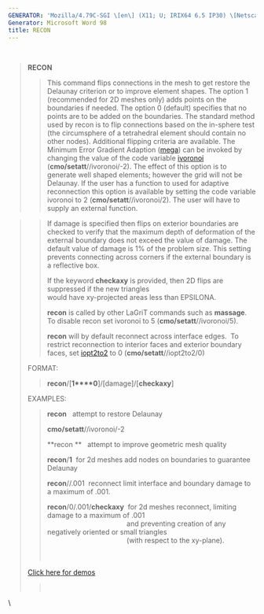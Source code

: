 ```yaml
---
GENERATOR: 'Mozilla/4.79C-SGI \[en\] (X11; U; IRIX64 6.5 IP30) \[Netscape\]'
Generator: Microsoft Word 98
title: RECON
---
```


 

> **RECON**
>
> > This command flips connections in the mesh to get restore the
> > Delaunay criterion or to improve element shapes. The option 1
> > (recommended for 2D meshes only) adds points on the boundaries if
> > needed. The option 0 (default) specifies that no points are to be
> > added on the boundaries. The standard method used by recon is to
> > flip connections based on the in-sphere test (the circumsphere of a
> > tetrahedral element should contain no other nodes). Additional
> > flipping criteria are available. The Minimum Error Gradient Adaption
> > ([mega](RADAPT.html)) can be invoked by changing the value of the
> > code variable [ivoronoi](meshobject.html)
> > (**cmo/setatt**//ivoronoi/-2). The effect of this option is to
> > generate well shaped elements; however the grid will not be
> > Delaunay. If the user has a function to used for adaptive
> > reconnection this option is available by setting the code variable
> > ivoronoi to 2 (**cmo/setatt**//ivoronoi/2). The user will have to
> > supply an external function.

> > If damage is specified then flips on exterior boundaries are checked
> > to verify that the maximum depth of deformation of the external
> > boundary does not exceed the value of damage. The default value of
> > damage is 1% of the problem size. This setting prevents connecting
> > across corners if the external boundary is a reflective box.
> >
> > If the keyword **checkaxy** is provided, then 2D flips are
> > suppressed if the new triangles\
> > would have xy-projected areas less than EPSILONA.
> >
> > **recon** is called by other LaGriT commands such as **massage**. 
> > To disable recon set ivoronoi to 5 (**cmo/setatt**//ivoronoi/5).
> >
> > **recon** will by default reconnect across interface edges.  To
> > restrict reconnection to interior faces and exterior boundary faces,
> > set [iopt2to2](meshobject.html) to 0 (**cmo/setatt**//iopt2to2/0)
>
> FORMAT:
>
> > **recon**/\[**1****0**\]/\[damage\]/\[**checkaxy**\]
>
> EXAMPLES:
>
> > **recon**   attempt to restore Delaunay
> >
> > **cmo/setatt**//ivoronoi/-2
> >
> > **recon **   attempt to improve geometric mesh quality
> >
> > **recon**/**1**  for 2d meshes add nodes on boundaries to guarantee
> > Delaunay
> >
> > **recon**//.001  reconnect limit interface and boundary damage to a
> > maximum of .001.
> >
> > **recon**/0/.001/**checkaxy**  for 2d meshes reconnect, limiting
> > damage to a maximum of .001\
> >                                          and preventing creation of
> > any negatively oriented or small triangles\
> >                                          (with respect to the
> > xy-plane).\
> >  \
> >  
>
> [Click here for demos](demos/2d_recon/test/html/main_2d_recon.html)
>
> >  

\
